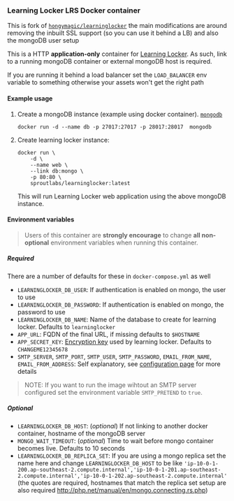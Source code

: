 ### Learning Locker LRS Docker container
This is fork of [`hongymagic/learninglocker`](https://gitlab.com/hongymagic/learninglocker) the main modifications are around removing the inbuilt SSL support (so you can use it behind a LB) and also the mongoDB user setup

This is a HTTP **application-only** container for [Learning Locker](http://learninglocker.net).
As such, link to a running mongoDB container or external mongoDB host is required.

If you are running it behind a load balancer set the `LOAD_BALANCER` env variable to something otherwise your assets won't get the right path

#### Example usage

1. Create a mongoDB instance (example using docker container). [`mongodb`](https://hub.docker.com/_/mongodb/)

	```
	docker run -d --name db -p 27017:27017 -p 28017:28017  mongodb
	```

2. Create learning locker instance:

	```
	docker run \
		-d \
		--name web \
		--link db:mongo \
		-p 80:80 \
		sproutlabs/learninglocker:latest
	```

	This will run Learning Locker web application using the above mongoDB instance.

#### Environment variables

> Users of this container are **strongly encourage** to change **all non-optional** environment variables when running this container.

##### Required
There are a number of defaults for these in `docker-compose.yml` as well
- `LEARNINGLOCKER_DB_USER`: If authentication is enabled on mongo, the user to use
- `LEARNINGLOCKER_DB_PASSWORD`: If authentication is enabled on mongo, the password to use
- `LEARNINGLOCKER_DB_NAME`: Name of the database to create for learning locker. Defaults to `learninglocker`
- `APP_URL`: FQDN of the final URL, if missing defaults to `$HOSTNAME`
- `APP_SECRET_KEY`: [Encryption key](http://docs.learninglocker.net/installation/#configuration) used by learning locker. Defaults to `CHANGEME12345678`
- `SMTP_SERVER`, `SMTP_PORT`, `SMTP_USER`, `SMTP_PASSWORD`, `EMAIL_FROM_NAME`, `EMAIL_FROM_ADDRESS`: Self explanatory, see [configuration page](http://docs.learninglocker.net/installation/#configuration) for more details

> NOTE: If you want to run the image wihtout an SMTP server configured set the environment variable `SMTP_PRETEND` to `true`.

##### Optional

- `LEARNINGLOCKER_DB_HOST`: (_optional_) If not linking to another docker container, hostname of the mongoDB server
- `MONGO_WAIT_TIMEOUT`: (_optional_) Time to wait before mongo container becomes live. Defaults to 10 seconds
- `LEARNINGLOCKER_DB_REPLICA_SET`: If you are using a mongo replica set the name here and change `LEARNINGLOCKER_DB_HOST` to be like `'ip-10-0-1-200.ap-southeast-2.compute.internal','ip-10-0-1-201.ap-southeast-2.compute.internal','ip-10-0-1-202.ap-southeast-2.compute.internal'` (the quotes are required, hostnames that match the replica set setup are also required http://php.net/manual/en/mongo.connecting.rs.php)

